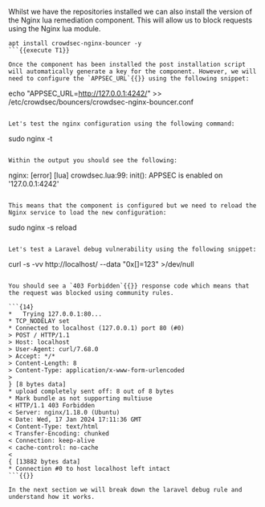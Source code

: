Whilst we have the repositories installed we can also install the version of the Nginx lua remediation component. This will allow us to block requests using the Nginx lua module.

```
apt install crowdsec-nginx-bouncer -y
```{{execute T1}}

Once the component has been installed the post installation script will automatically generate a key for the component. However, we will need to configure the `APPSEC_URL`{{}} using the following snippet:

```
echo "APPSEC_URL=http://127.0.0.1:4242/" >> /etc/crowdsec/bouncers/crowdsec-nginx-bouncer.conf
```{{execute T1}}

Let's test the nginx configuration using the following command:

```
sudo nginx -t
```{{execute T1}}

Within the output you should see the following:

```
nginx: [error] [lua] crowdsec.lua:99: init(): APPSEC is enabled on '127.0.0.1:4242'
```{{}}

This means that the component is configured but we need to reload the Nginx service to load the new configuration:

```
sudo nginx -s reload
```{{execute T1}}

Let's test a Laravel debug vulnerability using the following snippet:

```
curl -s -vv http://localhost/ --data "0x[]=123" >/dev/null
```{{execute T1}}

You should see a `403 Forbidden`{{}} response code which means that the request was blocked using community rules.

```{14}
*   Trying 127.0.0.1:80...
* TCP_NODELAY set
* Connected to localhost (127.0.0.1) port 80 (#0)
> POST / HTTP/1.1
> Host: localhost
> User-Agent: curl/7.68.0
> Accept: */*
> Content-Length: 8
> Content-Type: application/x-www-form-urlencoded
> 
} [8 bytes data]
* upload completely sent off: 8 out of 8 bytes
* Mark bundle as not supporting multiuse
< HTTP/1.1 403 Forbidden
< Server: nginx/1.18.0 (Ubuntu)
< Date: Wed, 17 Jan 2024 17:11:36 GMT
< Content-Type: text/html
< Transfer-Encoding: chunked
< Connection: keep-alive
< cache-control: no-cache
< 
{ [13882 bytes data]
* Connection #0 to host localhost left intact
```{{}}

In the next section we will break down the laravel debug rule and understand how it works.
